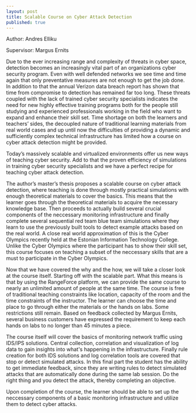 ```yaml
---
layout: post
title: Scalable Course on Cyber Attack Detection
published: true
---
```




Author: Andres Elliku

Supervisor: Margus Ernits

Due to the ever increasing range and complexity of threats in cyber space, detection becomes an increasingly vital part of an organizations cyber security program. Even with well defended networks we see time and time again that only preventative measures are not enough to get the job done.
In addition to that the annual Verizon data breach report has shown that time from compromise to detection has remained far too long.
These threats coupled with the lack of trained cyber security specialists indicates the need for new highly effective training programs both for the people still studying and experienced professionals working in the field who want to expand and enhance their skill set.
Time shortage on both the learners and teachers’ sides, the decoupled nature of traditional learning materials from real world cases and up until now the difficulties of providing a dynamic and sufficiently complex technical infrastructure has limited how a course on cyber attack detection might be provided.

Today’s massively scalable and virtualized environments offer us new ways of teaching cyber security. Add to that the proven efficiency of simulations in training cyber security specialists and we have a perfect recipe for teaching cyber attack detection.

The author’s master’s thesis proposes a scalable course on cyber attack detection, where teaching is done through mostly practical simulations with enough theoretical materials to cover the basics.
This means that the learner goes through the theoretical materials to acquire the necessary knowledge base. Then proceeds to actually build several crucial components of the neccessary monitoring infrastructure and finally complete several sequential red team blue team simulations where they learn to use the previously built tools to detect example attacks based on the real world. A close real world approximation of this is the Cyber Olympics recently held at the Estonian Information Technology College. Unlike the Cyber Olympics where the participant has to show their skill set, this course focuses on teaching a subset of the neccessary skills that are a must to participate in the Cyber Olympics.

Now that we have covered the why and the how, we will take a closer look at the course itself.
Starting off with the scalable part. What this means is that by using the RangeForce platform, we can provide the same course to nearly an unlimited amount of people at the same time. The course is free of traditional teaching constraints like location, capacity of the room and the time constraints of the instructor. The learner can choose the time and place to go through either the materials or the hands on labs.
Some restrictions still remain. Based on feedback collected by Margus Ernits, several business customers have expressed the requirement to keep each hands on labs to no longer than 45 minutes a piece.

The course itself will cover the basics of monitoring network traffic using IDS/IPS solutions. Central collection, correlation and visualization of log data to gain insights into what's happening in the infrastructure. Finally rule creation for both IDS solutions and log correlation tools are covered that stop or detect simulated attacks. In this final part the student has the ability to get immediate feedback, since they are writing rules to detect simulated attacks that are automatically done during the same lab session. Do the right thing and you detect the attack, thereby completing an objective.

Upon completion of the course, the learner should be able to set up the neccessary components of a basic monitoring infrastructure and utilize them to detect cyber attacks.